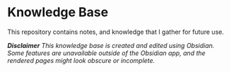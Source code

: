 # Knowledge Base

This repository contains notes, and knowledge that I gather for future use.

***Disclaimer***
*This knowledge base is created and edited using Obsidian. Some features are unavailable outside of the Obsidian app, and the rendered pages might look obscure or incomplete.*